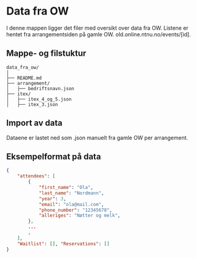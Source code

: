 # Data fra OW

I denne mappen ligger det filer med oversikt over data fra OW. Listene er hentet fra arrangementsiden på gamle OW. old.online.ntnu.no/events/[id].

## Mappe- og filstuktur

```
data_fra_ow/
│
├── README.md
├── arrangement/
│   ├── bedriftsnavn.json
├── itex/
│   ├── itex_4_og_5.json
│   ├── itex_3.json

```

## Import av data

Dataene er lastet ned som .json manuelt fra gamle OW per arrangement.

## Eksempelformat på data 

```json
{
    "attendees": [
        {
            "first_name": "Ola",
            "last_name": "Nordmann",
            "year": 3,
            "email": "ola@mail.com",
            "phone_number": "12345678",
            "alleriges": "Nøtter og melk",
        },
        ...
        ,
    ],
    "Waitlist": [], "Reservations": []
}
```
